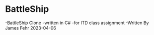 # BattleShip
-BattleShip Clone 
-written in C# 
-for ITD class assignment
-Written By James Fehr 2023-04-06
